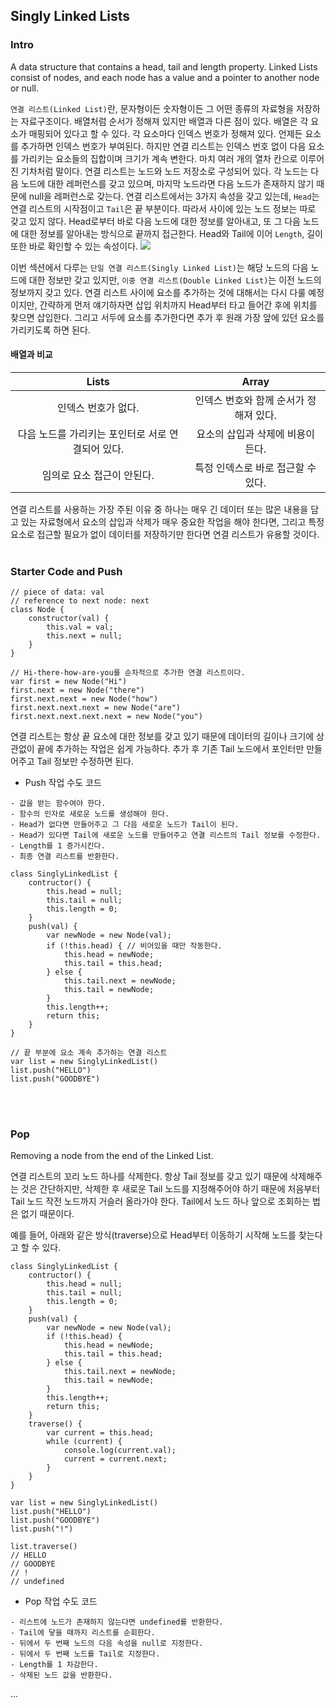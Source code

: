 ## Singly Linked Lists

### Intro

A data structure that contains a head, tail and length property. Linked Lists consist of nodes, and each node has a value and a pointer to another node or null.

`연결 리스트(Linked List)`란, 문자형이든 숫자형이든 그 어떤 종류의 자료형을 저장하는 자료구조이다. 배열처럼 순서가 정해져 있지만 배열과 다른 점이 있다. 배열은 각 요소가 매핑되어 있다고 할 수 있다. 각 요소마다 인덱스 번호가 정해져 있다. 언제든 요소를 추가하면 인덱스 번호가 부여된다. 하지만 연결 리스트는 인덱스 번호 없이 다음 요소를 가리키는 요소들의 집합이며 크기가 계속 변한다. 마치 여러 개의 열차 칸으로 이루어진 기차처럼 말이다. 연결 리스트는 노드와 노드 저장소로 구성되어 있다. 각 노드는 다음 노드에 대한 레퍼런스를 갖고 있으며, 마지막 노드라면 다음 노드가 존재하지 않기 때문에 null을 레퍼런스로 갖는다. 연결 리스트에서는 3가지 속성을 갖고 있는데, `Head`는 연결 리스트의 시작점이고 `Tail`은 끝 부분이다. 따라서 사이에 있는 노드 정보는 따로 갖고 있지 않다. Head로부터 바로 다음 노드에 대한 정보를 알아내고, 또 그 다음 노드에 대한 정보를 알아내는 방식으로 끝까지 접근한다. Head와 Tail에 이어 `Length`, 길이 또한 바로 확인할 수 있는 속성이다.
![](https://miro.medium.com/max/953/1*elJncKhH_P9oQglfI1aVQA.png)

이번 섹션에서 다루는 `단일 연결 리스트(Singly Linked List)`는 해당 노드의 다음 노드에 대한 정보만 갖고 있지만, `이중 연결 리스트(Double Linked List)`는 이전 노드의 정보까지 갖고 있다.
연결 리스트 사이에 요소를 추가하는 것에 대해서는 다시 다룰 예정이지만, 간략하게 먼저 얘기하자면 삽입 위치까지 Head부터 타고 들어간 후에 위치를 찾으면 삽입한다. 그리고 서두에 요소를 추가한다면 추가 후 원래 가장 앞에 있던 요소를 가리키도록 하면 된다.

#### 배열과 비교

|                       Lists                       |                 Array                  |
| :-----------------------------------------------: | :------------------------------------: |
|                인덱스 번호가 없다.                | 인덱스 번호와 함께 순서가 정해져 있다. |
| 다음 노드를 가리키는 포인터로 서로 연결되어 있다. |   요소의 삽입과 삭제에 비용이 든다.    |
|            임의로 요소 접근이 안된다.             |   특정 인덱스로 바로 접근할 수 있다.   |

연결 리스트를 사용하는 가장 주된 이유 중 하나는 매우 긴 데이터 또는 많은 내용을 담고 있는 자료형에서 요소의 삽입과 삭제가 매우 중요한 작업을 해야 한다면, 그리고 특정 요소로 접근할 필요가 없이 데이터를 저장하기만 한다면 연결 리스트가 유용할 것이다.
<br></br>

### Starter Code and Push

```JSX
// piece of data: val
// reference to next node: next
class Node {
    constructor(val) {
        this.val = val;
        this.next = null;
    }
}

// Hi-there-how-are-you를 순차적으로 추가한 연결 리스트이다.
var first = new Node("Hi")
first.next = new Node("there")
first.next.next = new Node("how")
first.next.next.next = new Node("are")
first.next.next.next.next = new Node("you")
```

연결 리스트는 항상 끝 요소에 대한 정보를 갖고 있기 때문에 데이터의 길이나 크기에 상관없이 끝에 추가하는 작업은 쉽게 가능하다. 추가 후 기존 Tail 노드에서 포인터만 만들어주고 Tail 정보만 수정하면 된다.

- Push 작업 수도 코드

```
- 값을 받는 함수여야 한다.
- 함수의 인자로 새로운 노드를 생성해야 한다.
- Head가 없다면 만들어주고 그 다음 새로운 노드가 Tail이 된다.
- Head가 있다면 Tail에 새로운 노드를 만들어주고 연결 리스트의 Tail 정보를 수정한다.
- Length를 1 증가시킨다.
- 최종 연결 리스트를 반환한다.
```

```JSX
class SinglyLinkedList {
    contructor() {
        this.head = null;
        this.tail = null;
        this.length = 0;
    }
    push(val) {
        var newNode = new Node(val);
        if (!this.head) { // 비어있을 때만 작동한다.
            this.head = newNode;
            this.tail = this.head;
        } else {
            this.tail.next = newNode;
            this.tail = newNode;
        }
        this.length++;
        return this;
    }
}

// 끝 부분에 요소 계속 추가하는 연결 리스트
var list = new SinglyLinkedList()
list.push("HELLO")
list.push("GOODBYE")
```

<br></br>

### Pop

Removing a node from the end of the Linked List.

연결 리스트의 꼬리 노드 하나를 삭제한다. 항상 Tail 정보를 갖고 있기 때문에 삭제해주는 것은 간단하지만, 삭제한 후 새로운 Tail 노드를 지정해주어야 하기 때문에 처음부터 Tail 노드 작전 노드까지 거슬러 올라가야 한다. Tail에서 노드 하나 앞으로 조회하는 법은 없기 때문이다.

예를 들어, 아래와 같은 방식(traverse)으로 Head부터 이동하기 시작해 노드를 찾는다고 할 수 있다.

```JSX
class SinglyLinkedList {
    contructor() {
        this.head = null;
        this.tail = null;
        this.length = 0;
    }
    push(val) {
        var newNode = new Node(val);
        if (!this.head) {
            this.head = newNode;
            this.tail = this.head;
        } else {
            this.tail.next = newNode;
            this.tail = newNode;
        }
        this.length++;
        return this;
    }
    traverse() {
        var current = this.head;
        while (current) {
            console.log(current.val);
            current = current.next;
        }
    }
}

var list = new SinglyLinkedList()
list.push("HELLO")
list.push("GOODBYE")
list.push("!")

list.traverse()
// HELLO
// GOODBYE
// !
// undefined
```

- Pop 작업 수도 코드

```
- 리스트에 노드가 존재하지 않는다면 undefined를 반환한다.
- Tail에 닿을 때까지 리스트를 순회한다.
- 뒤에서 두 번째 노드의 다음 속성을 null로 지정한다.
- 뒤에서 두 번째 노드를 Tail로 지정한다.
- Length를 1 차감한다.
- 삭제된 노드 값을 반환한다.
```

...
